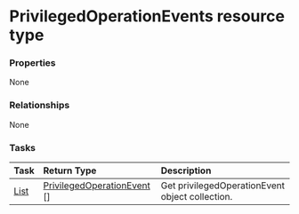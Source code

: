 # PrivilegedOperationEvents resource type



### Properties
None

### Relationships
None


### Tasks

| Task		   | Return Type	|Description|
|:---------------|:--------|:----------|
|[List](../api/privilegedoperationevent_list.md) | [PrivilegedOperationEvent](privilegedoperationevent.md) [] |Get privilegedOperationEvent object collection. |

<!-- uuid: 72df51c5-5392-43df-b0a9-25cc9e54d480
2015-10-15 04:07:53 UTC -->
<!-- {
  "type": "#page.annotation",
  "description": "PrivilegedOperationEvents resource",
  "keywords": "",
  "section": "documentation",
  "tocPath": ""
}-->